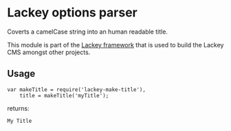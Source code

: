 # Lackey options parser

Coverts a camelCase string into an human readable title.

This module is part of the [Lackey framework](https://www.npmjs.com/package/lackey-framework) that is used to build the Lackey CMS amongst other projects.

## Usage

	var makeTitle = require('lackey-make-title'),
        title = makeTitle('myTitle');

returns:
    
    My Title